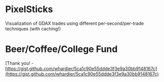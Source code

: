 # PixelSticks
Visualization of GDAX trades using different per-second/per-trade techniques (with caching!)

# Beer/Coffee/College Fund
[Thank you! - https://gist.github.com/whardier/5ca1c90e55ddde3f3e9a30bb9148167c](https://gist.github.com/whardier/5ca1c90e55ddde3f3e9a30bb9148167c)
